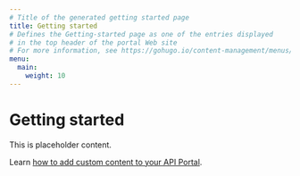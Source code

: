 ```yaml
---
# Title of the generated getting started page
title: Getting started
# Defines the Getting-started page as one of the entries displayed 
# in the top header of the portal Web site
# For more information, see https://gohugo.io/content-management/menus/
menu:
  main:
    weight: 10
---
```

# Getting started

This is placeholder content.

Learn [how to add custom content to your API Portal](https://help.talend.com/access/sources/content/topic?pageid=designer_portal_organize_add_content&EnrichVersion=Cloud&afs:lang=en).
